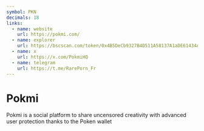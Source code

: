 ```yaml
---
symbol: PKN
decimals: 18
links:
  - name: website
    url: https://pokmi.com/
  - name: explorer
    url: https://bscscan.com/token/0x4B5DeCb9327B4D511A58137A1aDE61434AacdD43
  - name: x
    url: https://x.com/PokmiHQ
  - name: telegram
    url: https://t.me/RarePorn_Fr
---
```


# Pokmi

Pokmi is a social platform to share uncensored creativity with advanced user protection thanks to the Poken wallet
